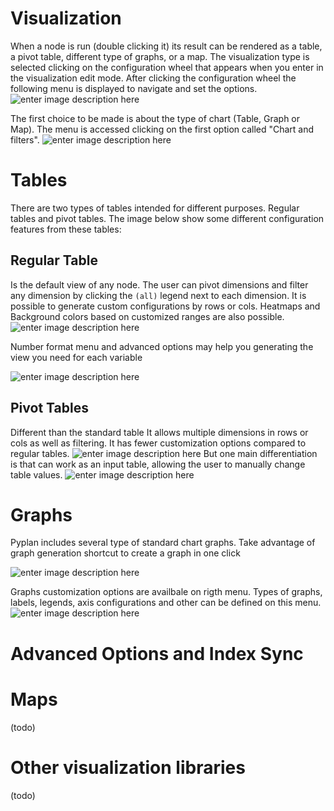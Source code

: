 # Visualization
When a node is run (double clicking it) its result can be rendered as a table, a pivot table, different type of graphs, or a map.
The visualization type is selected clicking on the configuration wheel that appears when you enter in the visualization edit mode. After clicking the configuration wheel the following menu is displayed to navigate and set the options.
![enter image description here](http://img.pyplan.org/viz-edit2.png)

The first choice to be made is about the type of chart (Table, Graph or Map). The menu is accessed clicking on the first option called "Chart and filters".
![enter image description here](http://img.pyplan.org/viz-viz-type1.png)


# Tables
There are two types of tables intended for different purposes. 
Regular tables and pivot tables.
The image below show some different configuration features from these tables:


## Regular Table
Is the default view of any node. The user can pivot dimensions and filter any dimension by clicking the `(all)` legend next to each dimension.
It is possible to generate custom configurations by rows or cols. Heatmaps and Background colors based on customized ranges are also possible.
 ![enter image description here](http://img.pyplan.org/viz-table-standard.png)
 
Number format menu and advanced options may help you generating the view you need for each variable

![enter image description here](http://img.pyplan.org/Vizua_tables_format.png)


## Pivot Tables
Different than the standard table It allows multiple dimensions in rows or cols as well as filtering.
It has fewer customization options compared to regular tables.
![enter image description here](http://img.pyplan.org/viz-tables-dif1.png)
But one main differentiation is that can work as an input table, allowing the user to manually change table values.
![enter image description here](http://img.pyplan.org/viz-edit-table.png)
# Graphs
Pyplan includes several type of standard chart graphs.
Take advantage of graph generation shortcut to create a graph in one click

![enter image description here](http://img.pyplan.org/Visua_table_n_graph.png)

Graphs customization options are availbale on rigth menu. 
Types of graphs, labels, legends, axis configurations and other can be defined on this menu.
 ![enter image description here](http://img.pyplan.org/Visua_graph_cust.png)
# Advanced Options and Index Sync
# Maps
(todo)
# Other visualization libraries
(todo)




<!--stackedit_data:
eyJoaXN0b3J5IjpbNzYxMDEzNzY0LDExNTQzMjM5ODYsMzA3Nz
ExOTI1LDQ1MzkxOTMwNiwxMzkyMzY4NTM4LC02NDU3NjExMjMs
MTAxMTY5NjM3MiwtNzE2MTEwNzM4LC0xMTIyODkwNjk1LC03ND
Q5MjA4MjEsLTExMjI4OTA2OTUsLTc0NDkyMDgyMSwtNzc5MDE4
NjM5LC0yMTE4OTc2MTEyLDE5NDg5NzU5ODEsMTE1NTA5MTM3MS
wtMTA5NTU3NzE1MiwxMTk2MDY1NzIxLC0yODI5Mzk0NjIsMzMx
NTc1OTQ5XX0=
-->